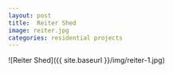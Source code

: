 ```yaml
---
layout: post
title:  Reiter Shed
image: reiter.jpg
categories: residential projects
---
```


![Reiter Shed]({{ site.baseurl }}/img/reiter-1.jpg)